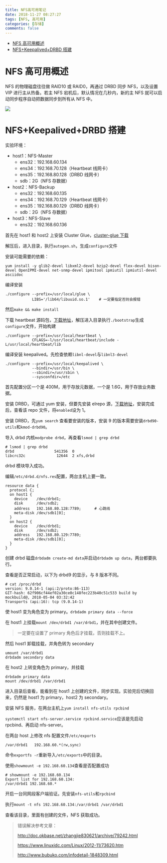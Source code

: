 ```yaml
---
title: NFS高可用笔记
date: 2018-11-27 08:27:27
tags: [NFS, 高可用]
categories: [存储]
comments: false
---
```


- [NFS 高可用概述](#nfs-高可用概述)
- [NFS+Keepalived+DRBD 搭建](#nfskeepaliveddrbd-搭建)

<!--more-->

# NFS 高可用概述

NFS 的物理磁盘往往做 RAID10 或 RAID0，再通过 DRBD 同步 NFS，以及设置 VIP 进行主从热备。若主 NFS 宕机后，默认情况在几秒内，新的主 NFS 就可以启动同步程序自动把数据同步到所有从 NFS 中。

![](https://cdn.jsdelivr.net/gh/serchaofan/picBed/blog/202203120102474.png)

# NFS+Keepalived+DRBD 搭建

实验环境：

- host1：NFS-Master
  - ens32：192.168.60.134
  - ens34：192.168.70.128（Heartbeat 线网卡）
  - ens35：192.168.80.128（DRBD 线网卡）
  - sdb：2G（NFS 存数据）
- host2：NFS-Backup
  - ens32：192.168.60.135
  - ens34：192.168.70.129（Heartbeat 线网卡）
  - ens35：192.168.80.129（DRBD 线网卡）
  - sdb：2G（NFS 存数据）
- host3：NFS-Slave
  - ens32：192.168.60.136

首先在 host1 和 host2 上安装 Cluster Glue，[cluster-glue 下载](https://github.com/ClusterLabs/cluster-glue/releases)

解压后，进入目录，执行`autogen.sh`，生成`configure`文件

安装可能需要的依赖：

```
yum install -y glib2-devel libxml2-devel bzip2-devel flex-devel bison-devel OpenIPMI-devel net-snmp-devel ipmitool ipmiutil ipmiutil-devel asciidoc
```

编译安装

```
./configure --prefix=/usr/local/glue \
            LIBS='/lib64/libuuid.so.1'    # 一定要指定否则会报错
```

然后`make && make install`

下载 heartbeat 源码包，[下载地址](http://www.linux-ha.org/wiki/Downloads)，解压进入目录执行`./bootstrap`生成`configure`文件，开始构建

```
./configure --prefix=/usr/local/heartbeat \
            CFLAGS=-l/usr/local/heartbeat/include -L/usr/local/heartbeat/lib
```

编译安装 keepalived。先检查依赖`libnl-devel`与`libnl3-devel`

```
./configure --prefix=/usr/local/keepalived \
            --bindir=/usr/bin \
            --sbindir=/usr/sbin \
            --sysconfdir=/etc
```

首先配置分区一个是 400M，用于存放元数据，一个是 1.6G，用于存放业务数据。

安装 DRBD，可通过 yum 安装，但要先安装 elrepo 源，[下载地址](https://elrepo.org/tiki/tiki-index.php)，安装完成后，查看该 repo 文件，将`enabled`设为 1。

安装 DRBD，先`yum search` 查看要安装的版本，安装 9 的版本需要安装`drbd90-utils`和`kmod-drbd90`。

导入 drbd 内核`modprobe drbd`，再查看`lsmod | grep drbd`

```
# lsmod | grep drbd
drbd                  541356  0
libcrc32c              12644  2 xfs,drbd
```

drbd 模块导入成功。

编辑`/etc/drbd.d/nfs.res`配置，两台主机上要一致。

```
resource data {
  protocol C;
  on host1 {
    device    /dev/drbd1;
    disk      /dev/sdb2;
    address   192.168.80.128:7789;      # 心跳线
    meta-disk /dev/sdb1[0];
  }
  on host2 {
    device    /dev/drbd1;
    disk      /dev/sdb2;
    address   192.168.80.129:7789;
    meta-disk /dev/sdb1[0];
  }
}
```

创建 drbd 磁盘`drbdadm create-md data`并启动`drbdadm up data`，两台都要执行。

查看是否正常启动，以下为 drbd9 的显示，与 8 版本不同。

```
# cat /proc/drbd
version: 9.0.14-1 (api:2/proto:86-113)
GIT-hash: 62f906cf44ef02a30ce0c148fec223b40c51c533 build by mockbuild@, 2018-05-04 03:32:42
Transports (api:16): tcp (9.0.14-1)
```

使 host1 变为角色变为 primary。`drbdadm primary data --force`

在 host1 上挂载`mount /dev/drbd1 /var/drbd1`，并在其中创建文件。

> 一定要在设置了 primary 角色后才挂载，否则挂载不上。

然后 host1 卸载挂载，并角色转为 secondary

```
umount /var/drbd1
drbdadm secondary data
```

在 host2 上转变角色为 primary，并挂载

```
drbdadm primary data
mount /dev/drbd1 /var/drbd1
```

进入目录后查看，能看到在 host1 上创建的文件，同步实现。实验完后切换回来，仍然是 host1 为 primary，host2 为 secondary。

安装 NFS 服务，在两台主机上`yum install nfs-utils rpcbind`

`systemctl start nfs-server.service rpcbind.service`应该是先启动 rpcbind、再启动 nfs-server。

在两台 host 上修改 nfs 配置文件`/etc/exports`

```
/var/drbd1   192.168.60.*(rw,sync)
```

命令`exportfs -r`重新导入`/etc/exports`中的目录。

使用`showmount -e 192.168.60.134`查看是否配置成功

```
# showmount -e 192.168.60.134
Export list for 192.168.60.134:
/var/drbd1 192.168.60.*
```

开启一台同网段客户端验证。先安装`nfs-utils`和`rpcbind`

执行`mount -t nfs 192.168.60.134:/var/drbd1 /var/drbd1`

查看该目录，里面有创建的文件，NFS 获取成功。

> 错误解决参考文章：
>
> http://doc.okbase.net/zhangjie830621/archive/79242.html
>
> https://www.linuxidc.com/Linux/2012-11/73620.htm
>
> http://www.bubuko.com/infodetail-1848309.html
